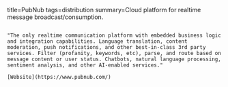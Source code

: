 title=PubNub
tags=distribution
summary=Cloud platform for realtime message broadcast/consumption.
~~~~~~

"The only realtime communication platform with embedded business logic and integration capabilities. Language translation, content moderation, push notifications, and other best-in-class 3rd party services. Filter (profanity, keywords, etc), parse, and route based on message content or user status. Chatbots, natural language processing, sentiment analysis, and other AI-enabled services."

[Website](https://www.pubnub.com/)
